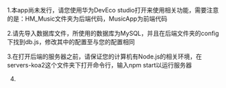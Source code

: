 1.本app尚未发行，请您使用华为DevEco studio打开来使用相关功能，需要注意的是：HM_Music文件夹为后端代码，MusicApp为前端代码

2.请先导入数据库文件，所使用的数据库为MySQL，并且在后端文件夹的config下找到db.js，修改其中的配置至与您的配置相同

3.在打开后端的服务器之前，请保证您的计算机有Node.js的相关环境，在servers-koa2这个文件夹下打开命令行，输入npm start以运行服务器

4.
